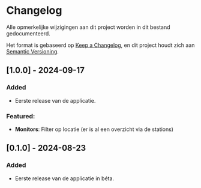 # Changelog

Alle opmerkelijke wijzigingen aan dit project worden in dit bestand gedocumenteerd.

Het format is gebaseerd op [Keep a Changelog](https://keepachangelog.com/en/1.0.0/), en dit project houdt zich aan [Semantic Versioning](https://semver.org/spec/v2.0.0.html).

## [1.0.0] - 2024-09-17

### Added
- Eerste release van de applicatie.

### Featured:
- **Monitors**: Filter op locatie (er is al een overzicht via de stations)

## [0.1.0] - 2024-08-23

### Added

- Eerste release van de applicatie in béta.

